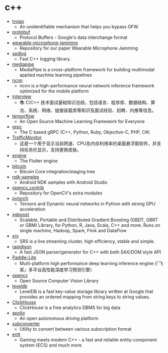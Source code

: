 # c++
- [trojan](https://github.com/trojan-gfw/trojan)
  - An unidentifiable mechanism that helps you bypass GFW.
- [protobuf](https://github.com/protocolbuffers/protobuf)
  - Protocol Buffers - Google's data interchange format
- [wearable-microphone-jamming](https://github.com/y-x-c/wearable-microphone-jamming)
  - Repository for our paper Wearable Microphone Jamming
- [spdlog](https://github.com/gabime/spdlog)
  - Fast C++ logging library.
- [mediapipe](https://github.com/google/mediapipe)
  - MediaPipe is a cross-platform framework for building multimodal applied machine learning pipelines
- [ncnn](https://github.com/Tencent/ncnn)
  - ncnn is a high-performance neural network inference framework optimized for the mobile platform
- [interview](https://github.com/huihut/interview)
  - 📚 C/C++ 技术面试基础知识总结，包括语言、程序库、数据结构、算法、系统、网络、链接装载库等知识及面试经验、招聘、内推等信息。
- [tensorflow](https://github.com/tensorflow/tensorflow)
  - An Open Source Machine Learning Framework for Everyone
- [grpc](https://github.com/grpc/grpc)
  - The C based gRPC (C++, Python, Ruby, Objective-C, PHP, C#)
- [TrafficMonitor](https://github.com/zhongyang219/TrafficMonitor)
  - 这是一个用于显示当前网速、CPU及内存利用率的桌面悬浮窗软件，并支持任务栏显示，支持更换皮肤。
- [engine](https://github.com/flutter/engine)
  - The Flutter engine
- [bitcoin](https://github.com/bitcoin/bitcoin)
  - Bitcoin Core integration/staging tree
- [ndk-samples](https://github.com/android/ndk-samples)
  - Android NDK samples with Android Studio
- [opencv_contrib](https://github.com/opencv/opencv_contrib)
  - Repository for OpenCV's extra modules
- [pytorch](https://github.com/pytorch/pytorch)
  - Tensors and Dynamic neural networks in Python with strong GPU acceleration
- [xgboost](https://github.com/dmlc/xgboost)
  - Scalable, Portable and Distributed Gradient Boosting (GBDT, GBRT or GBM) Library, for Python, R, Java, Scala, C++ and more. Runs on single machine, Hadoop, Spark, Flink and DataFlow
- [srs](https://github.com/ossrs/srs)
  - SRS is a live streaming cluster, high efficiency, stable and simple.
- [rapidjson](https://github.com/Tencent/rapidjson)
  - A fast JSON parser/generator for C++ with both SAX/DOM style API
- [Paddle-Lite](https://github.com/PaddlePaddle/Paddle-Lite)
  - Multi-platform high performance deep learning inference engine (『飞桨』多平台高性能深度学习预测引擎）
- [opencv](https://github.com/opencv/opencv)
  - Open Source Computer Vision Library
- [leveldb](https://github.com/google/leveldb)
  - LevelDB is a fast key-value storage library written at Google that provides an ordered mapping from string keys to string values.
- [ClickHouse](https://github.com/ClickHouse/ClickHouse)
  - ClickHouse is a free analytics DBMS for big data
- [apollo](https://github.com/ApolloAuto/apollo)
  - An open autonomous driving platform
- [subconverter](https://github.com/tindy2013/subconverter)
  - Utility to convert between various subscription format
- [entt](https://github.com/skypjack/entt)
  - Gaming meets modern C++ - a fast and reliable entity-component system (ECS) and much more
